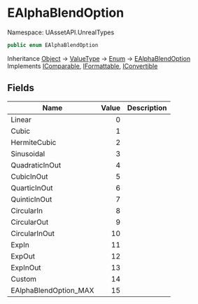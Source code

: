 # EAlphaBlendOption

Namespace: UAssetAPI.UnrealTypes

```csharp
public enum EAlphaBlendOption
```

Inheritance [Object](https://docs.microsoft.com/en-us/dotnet/api/system.object) → [ValueType](https://docs.microsoft.com/en-us/dotnet/api/system.valuetype) → [Enum](https://docs.microsoft.com/en-us/dotnet/api/system.enum) → [EAlphaBlendOption](./uassetapi.unrealtypes.ealphablendoption.md)<br>
Implements [IComparable](https://docs.microsoft.com/en-us/dotnet/api/system.icomparable), [IFormattable](https://docs.microsoft.com/en-us/dotnet/api/system.iformattable), [IConvertible](https://docs.microsoft.com/en-us/dotnet/api/system.iconvertible)

## Fields

| Name | Value | Description |
| --- | --: | --- |
| Linear | 0 |  |
| Cubic | 1 |  |
| HermiteCubic | 2 |  |
| Sinusoidal | 3 |  |
| QuadraticInOut | 4 |  |
| CubicInOut | 5 |  |
| QuarticInOut | 6 |  |
| QuinticInOut | 7 |  |
| CircularIn | 8 |  |
| CircularOut | 9 |  |
| CircularInOut | 10 |  |
| ExpIn | 11 |  |
| ExpOut | 12 |  |
| ExpInOut | 13 |  |
| Custom | 14 |  |
| EAlphaBlendOption_MAX | 15 |  |
